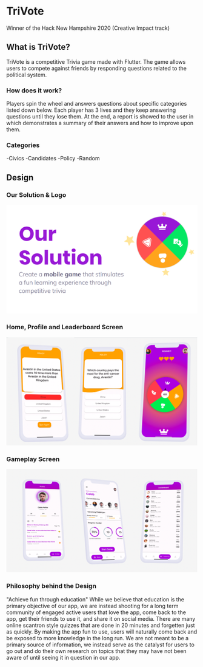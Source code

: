 # TriVote
Winner of the Hack New Hampshire 2020 (Creative Impact track)

## What is TriVote?
TriVote is a competitive Trivia game made with Flutter. The game allows users to compete against friends by responding questions related to the political system.
### How does it work?
Players spin the wheel and answers questions about specific categories listed down below. Each player has 3 lives and they keep answering questions until they lose them. At the end, a report is showed to the user in which demonstrates a summary of their answers and how to improve upon them.

### Categories
-Civics
-Candidates
-Policy
-Random

## Design
### Our Solution & Logo
![Alt text](votesmarter/assets/trivote0.PNG?raw=true "Solution")
### Home, Profile and Leaderboard Screen
![Alt text](votesmarter/assets/trivote1.PNG?raw=true "Home Screen")
### Gameplay Screen
![Alt text](votesmarter/assets/trivote2.PNG?raw=true "Gameplay Screen")

### Philosophy behind the Design
"Achieve fun through education"
While we believe that education is the primary objective of our app, we are instead shooting for a long term community of engaged active users that love the app, come back to the app, get their friends to use it, and share it on social media. There are many online scantron style quizzes that are done in 20 minutes and forgetten just as quickly. By making the app fun to use, users will naturally come back and be exposed to more knowledge in the long run.
We are not meant to be a primary source of information, we instead serve as the catalyst for users to go out and do their own research on topics that they may have not been aware of until seeing it in question in our app.



